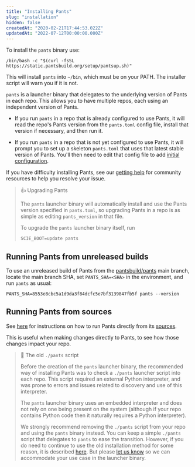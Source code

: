 ```yaml
---
title: "Installing Pants"
slug: "installation"
hidden: false
createdAt: "2020-02-21T17:44:53.022Z"
updatedAt: "2022-07-12T00:00:00.000Z"
---
```


To install the `pants` binary use:

```
/bin/bash -c "$(curl -fsSL https://static.pantsbuild.org/setup/pantsup.sh)" 
```

This will install `pants` into `~/bin`, which must be on your PATH. The installer script will warn you if it is not.

`pants` is a launcher binary that delegates to the underlying version of Pants in each repo. This allows you to have multiple repos, each using an independent version of Pants.

- If you run `pants` in a repo that is already configured to use Pants, it will read the repo's Pants version from the `pants.toml` config file, install that version if necessary, and then run it.

- If you run `pants` in a repo that is not yet configured to use Pants, it will prompt you to set up a skeleton `pants.toml` that uses that latest stable version of Pants. You'll then need to edit that config file to add [initial configuration](doc:initial-configuration).

If you have difficulty installing Pants, see our [getting help](doc:getting-help) for community resources to help you resolve your issue.

> 👍 Upgrading Pants
> 
> The `pants` launcher binary will automatically install and use the Pants version specified in `pants.toml`, so upgrading Pants in a repo is as simple as editing `pants_version` in that file.
>
> To upgrade the `pants` launcher binary itself, run
> ```
> SCIE_BOOT=update pants
> ```

Running Pants from unreleased builds
------------------------------------

To use an unreleased build of Pants from the [pantsbuild/pants](https://github.com/pantsbuild/pants) main branch, locate the main branch SHA, set `PANTS_SHA=<SHA>` in the environment, and run `pants` as usual:

```
PANTS_SHA=8553e8cbc5a1d9da3f84dcfc5e7bf3139847fb5f pants --version
```

Running Pants from sources
--------------------------

See [here](doc:running-pants-from-sources) for instructions on how to run Pants directly from its [sources](https://github.com/pantsbuild/pants).

This is useful when making changes directly to Pants, to see how those changes impact your repo.


> 🚧 The old `./pants` script
>
> Before the creation of the `pants` launcher binary, the recommended way of installing Pants was to check a `./pants` launcher script into each repo. This script required an external Python interpreter, and was prone to errors and issues related to discovery and use of this interpreter. 
> 
> The `pants` launcher binary uses an embedded interpreter and does not rely on one being present on the system (although if your repo contains Python code then it naturally requires a Python interpreter).
> 
> We strongly recommend removing the `./pants` script from your repo and using the `pants` binary instead. You can keep a simple `./pants` script that delegates to `pants` to ease the transition. However, if you do need to continue to use the old installation method for some reason, it is described [here](doc:manual-installation). But please [let us know](doc:getting-help) so we can accommodate your use case in the launcher binary.
